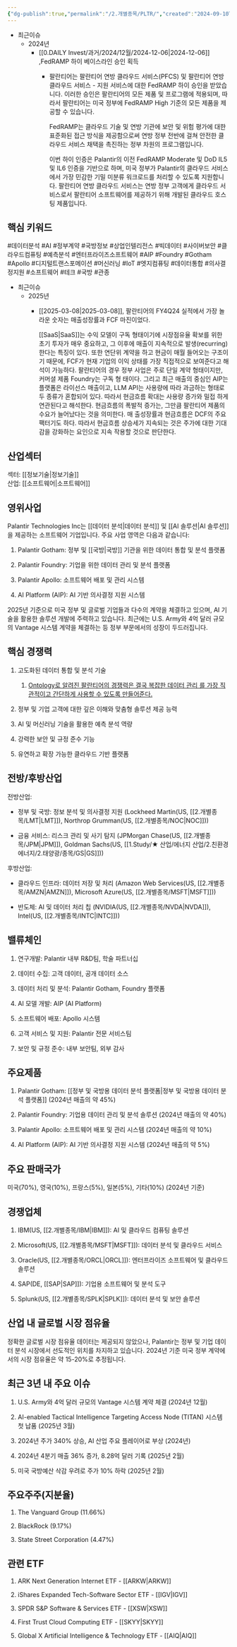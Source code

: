 ```yaml
---
{"dg-publish":true,"permalink":"/2.개별종목/PLTR/","created":"2024-09-10T16:28:10.728+09:00","updated":"2025-06-03T20:06:00.716+09:00"}
---
```


- 최근이슈
	- 2024년
		- [[0.DAILY Invest/과거/2024/12월/2024-12-06\|2024-12-06]] ,FedRAMP 하이 베이스라인 승인 획득
			- 팔란티어는 팔란티어 연방 클라우드 서비스(PFCS) 및 팔란티어 연방 클라우드 서비스 - 지원 서비스에 대한 FedRAMP 하이 승인을 받았습니다. 이러한 승인은 팔란티어의 모든 제품 및 프로그램에 적용되며, 따라서 팔란티어는 미국 정부에 FedRAMP High 기준의 모든 제품을 제공할 수 있습니다. 
			  
			  FedRAMP는 클라우드 기술 및 연방 기관에 보안 및 위험 평가에 대한 표준화된 접근 방식을 제공함으로써 연방 정부 전반에 걸쳐 안전한 클라우드 서비스 채택을 촉진하는 정부 차원의 프로그램입니다. 
			  
			  이번 하이 인증은 Palantir의 이전 FedRAMP Moderate 및 DoD IL5 및 IL6 인증을 기반으로 하며, 미국 정부가 Palantir의 클라우드 서비스에서 가장 민감한 기밀 미분류 워크로드를 처리할 수 있도록 지원합니다. 팔란티어 연방 클라우드 서비스는 연방 정부 고객에게 클라우드 서비스로서 팔란티어 소프트웨어를 제공하기 위해 개발된 클라우드 호스팅 제품입니다.


## 핵심 키워드

#데이터분석 #AI #정부계약 #국방정보 #상업인텔리전스 #빅데이터 #사이버보안 #클라우드컴퓨팅 #예측분석 #엔터프라이즈소프트웨어 #AIP #Foundry #Gotham #Apollo #디지털트랜스포메이션 #머신러닝 #IoT #엣지컴퓨팅 #데이터통합 #의사결정지원 #소프트웨어 #테크 #국방 #관종


- 최근이슈
	- 2025년
		- [[2025-03-08\|2025-03-08]], 팔란티어의 FY4Q24 실적에서 가장 놀라운 숫자는 매출성장률과 FCF 마진이었다. 
		  
		  [[SaaS\|SaaS]]는 수익 모델이 구독 형태이기에 시장점유율 확보를 위한 초기 투자가 매우 중요하고, 그 이후에 매출이 지속적으로 발생(recurring)한다는 특징이 있다. 또한 연단위 계약을 하고 현금이 매월 들어오는 구조이 기 때문에, FCF가 현재 기업의 이익 상태를 가장 직접적으로 보여준다고 해석이 가능하다. 팔란티어의 경우 정부 사업은 주로 단일 계약 형태이지만, 커머셜 제품 Foundry는 구독 형 태이다. 그리고 최근 매출의 중심인 AIP는 플랫폼은 라이선스 매출이고, LLM API는 사용량에 따라 과금하는 형태로 두 종류가 혼합되어 있다. 따라서 현금흐름 확대는 사용량 증가와 밀접 하게 연관된다고 해석한다. 현금흐름의 폭발적 증가는, 그만큼 팔란티어 제품의 수요가 늘어났다는 것을 의미한다. 매 출성장률과 현금흐름은 DCF의 주요 팩터기도 하다. 따라서 현금흐름 상승세가 지속되는 것은 주가에 대한 기대감을 강화하는 요인으로 지속 작용할 것으로 판단한다.


## 산업섹터

섹터: [[정보기술\|정보기술]]  
산업: [[소프트웨어\|소프트웨어]]

## 영위사업

Palantir Technologies Inc는 [[데이터 분석\|데이터 분석]] 및 [[AI 솔루션\|AI 솔루션]]을 제공하는 소프트웨어 기업입니다. 주요 사업 영역은 다음과 같습니다:

1. Palantir Gotham: 정부 및 [[국방\|국방]] 기관을 위한 데이터 통합 및 분석 플랫폼
    
2. Palantir Foundry: 기업을 위한 데이터 관리 및 분석 플랫폼
    
3. Palantir Apollo: 소프트웨어 배포 및 관리 시스템
    
4. AI Platform (AIP): AI 기반 의사결정 지원 시스템
    

2025년 기준으로 미국 정부 및 글로벌 기업들과 다수의 계약을 체결하고 있으며, AI 기술을 활용한 솔루션 개발에 주력하고 있습니다. 최근에는 U.S. Army와 4억 달러 규모의 Vantage 시스템 계약을 체결하는 등 정부 부문에서의 성장이 두드러집니다.

## 핵심 경쟁력

1. 고도화된 데이터 통합 및 분석 기술
	1. [Ontology로 알려진 팔란티어의 경쟁력은 결국 복잡한 데이터 관리 를 가장 직관적이고 간단하게 사용할 수 있도록 만들어준다.](미래에셋증권_산업_해외산업_20250228094402.pdf#page=11&selection=71,2,102,1&color=yellow)
	    
2. 정부 및 기업 고객에 대한 깊은 이해와 맞춤형 솔루션 제공 능력
    
3. AI 및 머신러닝 기술을 활용한 예측 분석 역량
    
4. 강력한 보안 및 규정 준수 기능
    
5. 유연하고 확장 가능한 클라우드 기반 플랫폼
    

## 전방/후방산업

전방산업:

- 정부 및 국방: 정보 분석 및 의사결정 지원 (Lockheed Martin(US, [[2.개별종목/LMT\|LMT]]), Northrop Grumman(US, [[2.개별종목/NOC\|NOC]]))
    
- 금융 서비스: 리스크 관리 및 사기 탐지 (JPMorgan Chase(US, [[2.개별종목/JPM\|JPM]]), Goldman Sachs(US, [[1.Study/★ 산업/에너지 산업/2.친환경 에너지/2.태양광/종목/GS\|GS]]))
    

후방산업:

- 클라우드 인프라: 데이터 저장 및 처리 (Amazon Web Services(US, [[2.개별종목/AMZN\|AMZN]]), Microsoft Azure(US, [[2.개별종목/MSFT\|MSFT]]))
    
- 반도체: AI 및 데이터 처리 칩 (NVIDIA(US, [[2.개별종목/NVDA\|NVDA]]), Intel(US, [[2.개별종목/INTC\|INTC]]))
    

## 밸류체인

1. 연구개발: Palantir 내부 R&D팀, 학술 파트너십
    
2. 데이터 수집: 고객 데이터, 공개 데이터 소스
    
3. 데이터 처리 및 분석: Palantir Gotham, Foundry 플랫폼
    
4. AI 모델 개발: AIP (AI Platform)
    
5. 소프트웨어 배포: Apollo 시스템
    
6. 고객 서비스 및 지원: Palantir 전문 서비스팀
    
7. 보안 및 규정 준수: 내부 보안팀, 외부 감사
    

## 주요제품

1. Palantir Gotham: [[정부 및 국방용 데이터 분석 플랫폼\|정부 및 국방용 데이터 분석 플랫폼]] (2024년 매출의 약 45%)
    
2. Palantir Foundry: 기업용 데이터 관리 및 분석 솔루션 (2024년 매출의 약 40%)
    
3. Palantir Apollo: 소프트웨어 배포 및 관리 시스템 (2024년 매출의 약 10%)
    
4. AI Platform (AIP): AI 기반 의사결정 지원 시스템 (2024년 매출의 약 5%)
    

## 주요 판매국가

미국(70%), 영국(10%), 프랑스(5%), 일본(5%), 기타(10%) (2024년 기준)

## 경쟁업체

1. IBM(US, [[2.개별종목/IBM\|IBM]]): AI 및 클라우드 컴퓨팅 솔루션
    
2. Microsoft(US, [[2.개별종목/MSFT\|MSFT]]): 데이터 분석 및 클라우드 서비스
    
3. Oracle(US, [[2.개별종목/ORCL\|ORCL]]): 엔터프라이즈 소프트웨어 및 클라우드 솔루션
    
4. SAP(DE, [[SAP\|SAP]]): 기업용 소프트웨어 및 분석 도구
    
5. Splunk(US, [[2.개별종목/SPLK\|SPLK]]): 데이터 분석 및 보안 솔루션
    

## 산업 내 글로벌 시장 점유율

정확한 글로벌 시장 점유율 데이터는 제공되지 않았으나, Palantir는 정부 및 기업 데이터 분석 시장에서 선도적인 위치를 차지하고 있습니다. 2024년 기준 미국 정부 계약에서의 시장 점유율은 약 15-20%로 추정됩니다.

## 최근 3년 내 주요 이슈

1. U.S. Army와 4억 달러 규모의 Vantage 시스템 계약 체결 (2024년 12월)
    
2. AI-enabled Tactical Intelligence Targeting Access Node (TITAN) 시스템 첫 납품 (2025년 3월)
    
3. 2024년 주가 340% 상승, AI 산업 주요 플레이어로 부상 (2024년)
    
4. 2024년 4분기 매출 36% 증가, 8.28억 달러 기록 (2025년 2월)
    
5. 미국 국방예산 삭감 우려로 주가 10% 하락 (2025년 2월)
    

## 주요주주(지분율)

1. The Vanguard Group (11.66%)
    
2. BlackRock (9.17%)
    
3. State Street Corporation (4.47%)
    

## 관련 ETF

1. ARK Next Generation Internet ETF - [[ARKW\|ARKW]]
    
2. iShares Expanded Tech-Software Sector ETF - [[IGV\|IGV]]
    
3. SPDR S&P Software & Services ETF - [[XSW\|XSW]]
    
4. First Trust Cloud Computing ETF - [[SKYY\|SKYY]]
    
5. Global X Artificial Intelligence & Technology ETF - [[AIQ\|AIQ]]